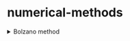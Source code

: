 # numerical-methods


<details>
           <summary>Bolzano method</summary>
           You should specify:
           <b>a<b/>: real number
             <b>b<b/>: real number
           <b>eps<b/>: real number
             <b>func</b>: Func class instance, with lambda function and it's string representation
             <b>deriv</b>: Func class instance, with lambda function and it's string representation
             <br/>
             
             Example:
             ```
             def anton_var():
    a, b = -9, -6
    eps = 0.3
    func = Func(lambda x: (x + 7)**2, "(x + 7)^2")
    deriv = Func(lambda x: 2 * x + 14, "2*x + 14")
    ds = BolzanoMethod(func=func, deriv=deriv, a=a, b=b, eps=eps)
    ds.solve()
             ```
</details>
